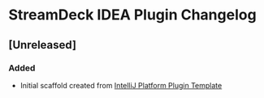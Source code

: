 <!-- Keep a Changelog guide -> https://keepachangelog.com -->

# StreamDeck IDEA Plugin Changelog

## [Unreleased]
### Added
- Initial scaffold created from [IntelliJ Platform Plugin Template](https://github.com/JetBrains/intellij-platform-plugin-template)
